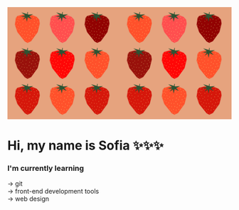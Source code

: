 ![alt text](https://github.com/Sofia03K/Sofia03K/blob/main/assets/bg%201.svg)

# Hi, my name is Sofia ✨✨✨

### I'm currently learning
→ git <br>
→ front-end development tools <br>
→ web design
